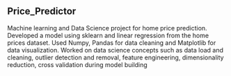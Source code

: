 ## Price_Predictor
Machine learning and Data Science project for home price prediction.
Developed a model using sklearn and linear regression from the home
prices dataset.
 Used Numpy, Pandas for data cleaning and Matplotlib for data visualization. 
Worked on data science concepts such as data load and cleaning, outlier
detection and removal, feature engineering, dimensionality reduction, cross
validation during model building
